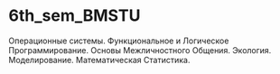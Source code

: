 # 6th_sem_BMSTU
Операционные системы.
Функциональное и Логическое Программирование.
Основы Межличностного Общения.
Экология.
Моделирование.
Математическая Статистика.
